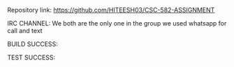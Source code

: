 Repository link: https://github.com/HITEESH03/CSC-582-ASSIGNMENT


IRC CHANNEL: We both are the only one in the group we used whatsapp for call and text 












BUILD SUCCESS:




TEST SUCCESS:












